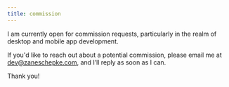 ```yaml
---
title: commission
---
```


I am currently open for commission requests, particularly in the realm of desktop and mobile app development.

If you'd like to reach out about a potential commission, please email me at [dev@zaneschepke.com](mailto:dev@zaneschepke.com), and I’ll reply as soon as I can.

Thank you!

